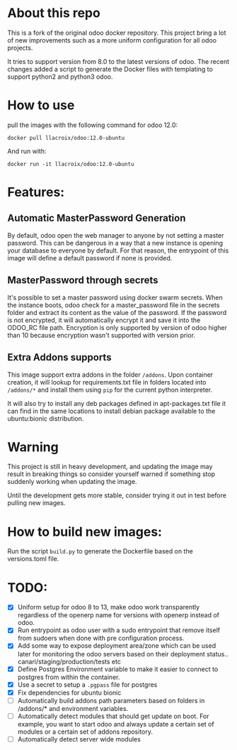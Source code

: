 About this repo
===============

This is a fork of the original odoo docker repository. This project bring a lot of new
improvements such as a more uniform configuration for all odoo projects.

It tries to support version from 8.0 to the latest versions of odoo. The recent changes
added a script to generate the Docker files with templating to support python2 and python3
odoo.

How to use
==========

pull the images with the following command for odoo 12.0:

    docker pull llacroix/odoo:12.0-ubuntu

And run with:

    docker run -it llacroix/odoo:12.0-ubuntu
    

Features:
=========

Automatic MasterPassword Generation
-----------------------------------

By default, odoo open the web manager to anyone by not setting a master password. This can
be dangerous in a way that a new instance is opening your database to everyone by default.
For that reason, the entrypoint of this image will define a default password if none is
provided.

MasterPassword through secrets
------------------------------

It's possible to set a master password using docker swarm secrets. When the instance boots,
odoo check for a master_password file in the secrets folder and extract its content as the
value of the password. If the password is not encrypted, it will automatically encrypt it
and save it into the ODOO_RC file path. Encryption is only supported by version of odoo higher
than 10 because encryption wasn't supported with version prior. 

Extra Addons supports
---------------------

This image support extra addons in the folder `/addons`. Upon container creation, it will
lookup for requirements.txt file in folders located into `/addons/*` and install them using
`pip` for the current python interpreter.

It will also try to install any deb packages defined in apt-packages.txt file it can find in
the same locations to install debian package available to the ubuntu:bionic distribution.

Warning
=======

This project is still in heavy development, and updating the image may result in breaking
things so consider yourself warned if something stop suddenly working when updating the image.

Until the development gets more stable, consider trying it out in test before pulling new images.


How to build new images:
========================

Run the script `build.py` to generate the Dockerfile based on the versions.toml file.

TODO:
=====

- [x] Uniform setup for odoo 8 to 13, make odoo work transparently regardless of the openerp 
      name for versions with openerp instead of odoo.
- [x] Run entrypoint as odoo user with a sudo entrypoint that remove itself from sudoers when 
      done with pre configuration process.
- [x] Add some way to expose deployment area/zone which can be used later for monitoring the odoo
      servers based on their deployment status.. canari/staging/production/tests etc
- [x] Define Postgres Environment variable to make it easier to connect to postgres from within the
      container.
- [x] Use a secret to setup a `.pgpass` file for postgres
- [x] Fix dependencies for ubuntu bionic
- [ ] Automatically build addons path parameters based on folders in /addons/* and environment 
      variables.
- [ ] Automatically detect modules that should get update on boot. For example, you want to start
      odoo and always update a certain set of modules or a certain set of addons repository.
- [ ] Automatically detect server wide modules
